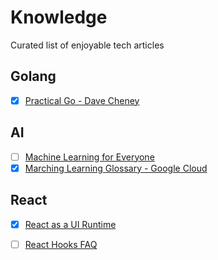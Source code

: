 # Knowledge
Curated list of enjoyable tech articles

## Golang
- [x] [Practical Go - Dave Cheney](https://dave.cheney.net/practical-go/presentations/qcon-china.html)
## AI
- [ ] [Machine Learning for Everyone](https://vas3k.com/blog/machine_learning/)
- [x] [Marching Learning Glossary - Google Cloud](https://developers.google.com/machine-learning/glossary/)

## React
- [x] [React as a UI Runtime](https://t.co/IZNtp9113k)
* [ ] [React Hooks FAQ](https://reactjs.org/docs/hooks-faq.html)
